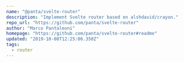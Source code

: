 ```yaml
---
name: "@panta/svelte-router"
description: "Implement Svelte router based on alshdavid/crayon."
repo_url: "https://github.com/panta/svelte-router"
author: "Marco Pantaleoni"
homepage: "https://github.com/panta/svelte-router#readme"
updated: "2019-10-08T12:25:06.350Z"
tags: 
  - router
---
```

